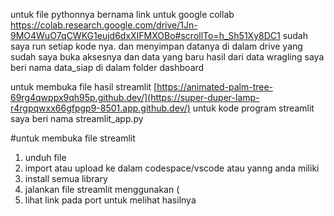 untuk file pythonnya bernama 
link untuk google collab https://colab.research.google.com/drive/1Jn-9MO4WuO7qCWKG1eujd6dxXIFMXOBo#scrollTo=h_Sh51Xy8DC1
sudah saya run setiap kode nya. dan menyimpan datanya di dalam drive yang sudah saya buka aksesnya
dan data yang baru hasil dari data wragling saya beri nama data_siap di dalam folder dashboard

untuk membuka file hasil streamlit [https://animated-palm-tree-69rg4qwppx9qh95p.github.dev/](https://super-duper-lamp-r4rgpqwxx66gfpgp9-8501.app.github.dev/)
untuk kode program streamlit saya beri nama streamlit_app.py


#untuk membuka file streamlit

1. unduh file
2. import atau upload ke dalam codespace/vscode atau yanng anda miliki
3. install semua library
4. jalankan file streamlit menggunakan (
5. lihat link pada port untuk melihat hasilnya

